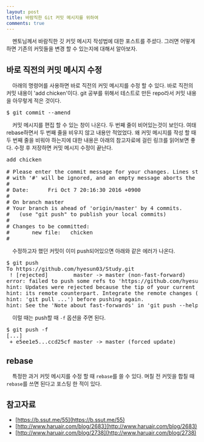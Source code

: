 ```yaml
---
layout: post
title: 바람직한 Git 커밋 메시지를 위하여
comments: true
---
```

&nbsp;&nbsp;&nbsp; 멘토님께서 바람직한 깃 커밋 메시지 작성법에 대한 포스트를 주셨다. 그러면 어떻게하면 기존의 커밋들을 변경 할 수 있는지에 대해서 알아보자.       

## **바로 직전의 커밋 메시지 수정**
&nbsp;&nbsp;&nbsp; 아래의 명령어를 사용하면 바로 직전의 커밋 메시지를 수정 할 수 있다. 바로 직전의 커밋 내용이 'add chicken'이다. git 공부를 위해서 테스트로 만든 repo라서 커밋 내용을 아무렇게 적은 것이다.
<pre>$ git commit --amend</pre>
&nbsp;&nbsp;&nbsp; 커밋 메시지를 편집 할 수 있는 창이 나온다. 두 번째 줄이 비어있는것이 보인다. 여태 rebase하면서 두 번째 줄을 비우지 않고 내용만 적었었다. 왜 커밋 메시지를 작성 할 때 두 번째 줄을 비워야 하는지에 대한 내용은 아래의 참고자료에 걸린 링크를 읽어보면 좋다. 수정 후 저장하면 커밋 메시지 수정이 끝난다.
<pre>add chicken

# Please enter the commit message for your changes. Lines starting
# with '#' will be ignored, and an empty message aborts the commit.
#
# Date:      Fri Oct 7 20:16:30 2016 +0900
#
# On branch master
# Your branch is ahead of 'origin/master' by 4 commits.
#   (use "git push" to publish your local commits)
#
# Changes to be committed:
#       new file:   chicken
#</pre>

&nbsp;&nbsp;&nbsp; 수정하고자 했던 커밋이 이미 push되어있으면 아래와 같은 에러가 나온다.
<pre>$ git push
To https://github.com/hyesun03/Study.git
 ! [rejected]        master -> master (non-fast-forward)
error: failed to push some refs to 'https://github.com/hyesun03/Study.git'
hint: Updates were rejected because the tip of your current branch is behind
hint: its remote counterpart. Integrate the remote changes (e.g.
hint: 'git pull ...') before pushing again.
hint: See the 'Note about fast-forwards' in 'git push --help' for details.</pre>

&nbsp;&nbsp;&nbsp; 이럴 때는 push할 때 `-f` 옵션을 주면 된다.
<pre>$ git push -f
[...]
 + e5ee1e5...ccd25cf master -> master (forced update)</pre>

## **rebase**
&nbsp;&nbsp;&nbsp; 특정한 과거 커밋 메시지를 수정 할 때 `rebase`를 쓸 수 있다. 며칠 전 커밋을 합칠 때 `rebase`를 쓰면 된다고 포스팅 한 적이 있다.



## **참고자료**
* [https://b.ssut.me/55](https://b.ssut.me/55)
* [http://www.haruair.com/blog/2683](http://www.haruair.com/blog/2683)
* [http://www.haruair.com/blog/2738](http://www.haruair.com/blog/2738)
